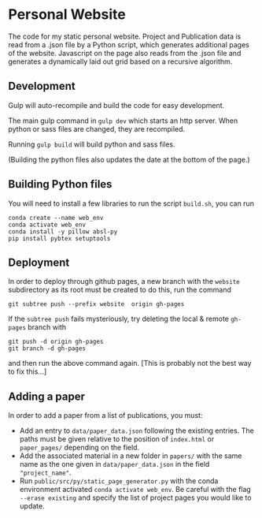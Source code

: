 # Personal Website

The code for my static personal website. Project and Publication data is read from a .json file by a Python script, which generates additional pages of the website. Javascript on the page also reads from the .json file and generates a dynamically laid out grid based on a recursive algorithm.

## Development

Gulp will auto-recompile and build the code for easy development. 

The main gulp command in `gulp dev` which starts an http server. When python or sass files are changed, they are recompiled. 

Running `gulp build` will build python and sass files.

(Building the python files also updates the date at the bottom of the page.)

## Building Python files

You will need to install a few libraries to run the script `build.sh`, you can run

```
conda create --name web_env
conda activate web_env
conda install -y pillow absl-py
pip install pybtex setuptools
```

## Deployment

In order to deploy through github pages, a new branch with the `website` subdirectory as its root must be created to do this, run the command

```
git subtree push --prefix website  origin gh-pages
```

If the `subtree push` fails mysteriously, try deleting the local & remote `gh-pages` branch with 
```
git push -d origin gh-pages
git branch -d gh-pages
``` 
and then run the above command again. [This is probably not the best way to fix this...]

## Adding a paper

In order to add a paper from a list of publications, you must:
- Add an entry to `data/paper_data.json` following the existing entries. The paths must be given relative to the position of `index.html` or `paper_pages/` depending on the field.
- Add the associated material in a new folder in `papers/` with the same name as the one given in `data/paper_data.json` in the field `"project_name"`.
- Run `public/src/py/static_page_generator.py` with the conda environment activated `conda activate web_env`. Be careful with the flag `--erase existing` and specify the list of project pages you would like to update.
